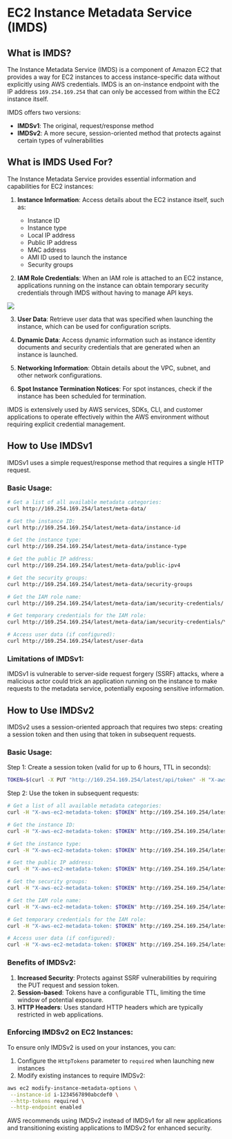 # EC2 Instance Metadata Service (IMDS)

## What is IMDS?

The Instance Metadata Service (IMDS) is a component of Amazon EC2 that provides a way for EC2 instances to access instance-specific data without explicitly using AWS credentials. IMDS is an on-instance endpoint with the IP address `169.254.169.254` that can only be accessed from within the EC2 instance itself.

IMDS offers two versions:

- **IMDSv1**: The original, request/response method
- **IMDSv2**: A more secure, session-oriented method that protects against certain types of vulnerabilities

## What is IMDS Used For?

The Instance Metadata Service provides essential information and capabilities for EC2 instances:

1. **Instance Information**: Access details about the EC2 instance itself, such as:

   - Instance ID
   - Instance type
   - Local IP address
   - Public IP address
   - MAC address
   - AMI ID used to launch the instance
   - Security groups

2. **IAM Role Credentials**: When an IAM role is attached to an EC2 instance, applications running on the instance can obtain temporary security credentials through IMDS without having to manage API keys.

![](/home/lewis/Workspaces/Personal/collect-knowledge/assets/2025-06-20-23-22-41.png)

3. **User Data**: Retrieve user data that was specified when launching the instance, which can be used for configuration scripts.

4. **Dynamic Data**: Access dynamic information such as instance identity documents and security credentials that are generated when an instance is launched.

5. **Networking Information**: Obtain details about the VPC, subnet, and other network configurations.

6. **Spot Instance Termination Notices**: For spot instances, check if the instance has been scheduled for termination.

IMDS is extensively used by AWS services, SDKs, CLI, and customer applications to operate effectively within the AWS environment without requiring explicit credential management.

## How to Use IMDSv1

IMDSv1 uses a simple request/response method that requires a single HTTP request.

### Basic Usage:

```bash
# Get a list of all available metadata categories:
curl http://169.254.169.254/latest/meta-data/

# Get the instance ID:
curl http://169.254.169.254/latest/meta-data/instance-id

# Get the instance type:
curl http://169.254.169.254/latest/meta-data/instance-type

# Get the public IP address:
curl http://169.254.169.254/latest/meta-data/public-ipv4

# Get the security groups:
curl http://169.254.169.254/latest/meta-data/security-groups

# Get the IAM role name:
curl http://169.254.169.254/latest/meta-data/iam/security-credentials/

# Get temporary credentials for the IAM role:
curl http://169.254.169.254/latest/meta-data/iam/security-credentials/YOUR_ROLE_NAME

# Access user data (if configured):
curl http://169.254.169.254/latest/user-data
```

### Limitations of IMDSv1:

IMDSv1 is vulnerable to server-side request forgery (SSRF) attacks, where a malicious actor could trick an application running on the instance to make requests to the metadata service, potentially exposing sensitive information.

## How to Use IMDSv2

IMDSv2 uses a session-oriented approach that requires two steps: creating a session token and then using that token in subsequent requests.

### Basic Usage:

Step 1: Create a session token (valid for up to 6 hours, TTL in seconds):

```bash
TOKEN=$(curl -X PUT "http://169.254.169.254/latest/api/token" -H "X-aws-ec2-metadata-token-ttl-seconds: 21600")
```

Step 2: Use the token in subsequent requests:

```bash
# Get a list of all available metadata categories:
curl -H "X-aws-ec2-metadata-token: $TOKEN" http://169.254.169.254/latest/meta-data/

# Get the instance ID:
curl -H "X-aws-ec2-metadata-token: $TOKEN" http://169.254.169.254/latest/meta-data/instance-id

# Get the instance type:
curl -H "X-aws-ec2-metadata-token: $TOKEN" http://169.254.169.254/latest/meta-data/instance-type

# Get the public IP address:
curl -H "X-aws-ec2-metadata-token: $TOKEN" http://169.254.169.254/latest/meta-data/public-ipv4

# Get the security groups:
curl -H "X-aws-ec2-metadata-token: $TOKEN" http://169.254.169.254/latest/meta-data/security-groups

# Get the IAM role name:
curl -H "X-aws-ec2-metadata-token: $TOKEN" http://169.254.169.254/latest/meta-data/iam/security-credentials/

# Get temporary credentials for the IAM role:
curl -H "X-aws-ec2-metadata-token: $TOKEN" http://169.254.169.254/latest/meta-data/iam/security-credentials/YOUR_ROLE_NAME

# Access user data (if configured):
curl -H "X-aws-ec2-metadata-token: $TOKEN" http://169.254.169.254/latest/user-data
```

### Benefits of IMDSv2:

1. **Increased Security**: Protects against SSRF vulnerabilities by requiring the PUT request and session token.
2. **Session-based**: Tokens have a configurable TTL, limiting the time window of potential exposure.
3. **HTTP Headers**: Uses standard HTTP headers which are typically restricted in web applications.

### Enforcing IMDSv2 on EC2 Instances:

To ensure only IMDSv2 is used on your instances, you can:

1. Configure the `HttpTokens` parameter to `required` when launching new instances
2. Modify existing instances to require IMDSv2:

```bash
aws ec2 modify-instance-metadata-options \
 --instance-id i-1234567890abcdef0 \
 --http-tokens required \
 --http-endpoint enabled
```

AWS recommends using IMDSv2 instead of IMDSv1 for all new applications and transitioning existing applications to IMDSv2 for enhanced security.
